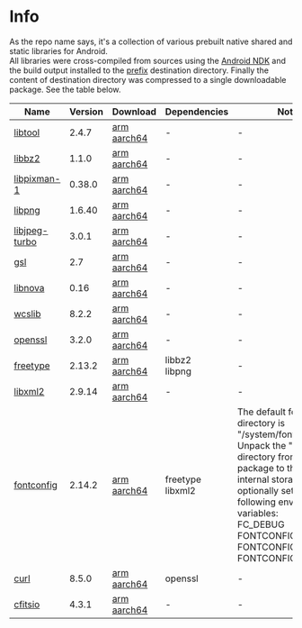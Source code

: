 # Info
As the repo name says, it's a collection of various prebuilt native shared and static libraries for Android.<br/> All libraries were cross-compiled from sources using the [Android NDK](https://developer.android.com/ndk) and the build output installed to the [prefix](https://www.gnu.org/savannah-checkouts/gnu/autoconf/manual/autoconf-2.72/autoconf.html#Default-Prefix) destination directory. Finally the content of destination directory was compressed to a single downloadable package. See the table below.

|Name|Version|Download|Dependencies|Notes|
|-|-|-|-|-|
|[libtool](http://www.gnu.org/software/libtool/libtool.html)|2.4.7|[arm](https://github.com/laheller/The-great-Android-native-library-collection/files/13758765/libtool_2.4.7_arm.tar.gz)<br/> [aarch64](https://github.com/laheller/The-great-Android-native-library-collection/files/13758766/libtool_2.4.7_aarch64.tar.gz)|-|-|
|[libbz2](https://gitlab.com/bzip2/bzip2)|1.1.0|[arm](https://github.com/laheller/The-great-Android-native-library-collection/files/13758886/libbz2_1.1.0_arm.tar.gz)<br/> [aarch64](https://github.com/laheller/The-great-Android-native-library-collection/files/13758887/libbz2_1.1.0_aarch64.tar.gz)|-|-|
|[libpixman-1](https://www.pixman.org/)|0.38.0|[arm](https://github.com/laheller/The-great-Android-native-library-collection/files/13759125/libpixman-1_0.38.0_arm.tar.gz)<br/> [aarch64](https://github.com/laheller/The-great-Android-native-library-collection/files/13759129/libpixman-1_0.38.0_aarch64.tar.gz)|-|-|
|[libpng](https://sourceforge.net/projects/libpng/)|1.6.40|[arm](https://github.com/laheller/The-great-Android-native-library-collection/files/13759191/libpng_1.6.40_arm.tar.gz)<br/> [aarch64](https://github.com/laheller/The-great-Android-native-library-collection/files/13759192/libpng_1.6.40_aarch64.tar.gz)|-|-|
|[libjpeg-turbo](https://libjpeg-turbo.org/)|3.0.1|[arm](https://github.com/laheller/The-great-Android-native-library-collection/files/13759282/libjpeg-turbo_3.0.1_arm.tar.gz)<br/> [aarch64](https://github.com/laheller/The-great-Android-native-library-collection/files/13759287/libjpeg-turbo_3.0.1_aarch64.tar.gz)|-|-|
|[gsl](https://www.gnu.org/software/gsl/)|2.7|[arm](https://github.com/laheller/The-great-Android-native-library-collection/files/13759395/gsl_2.7_arm.tar.gz)<br/> [aarch64](https://github.com/laheller/The-great-Android-native-library-collection/files/13759396/gsl_2.7_aarch64.tar.gz)|-|-|
|[libnova](https://libnova.sourceforge.net/)|0.16|[arm](https://github.com/laheller/The-great-Android-native-library-collection/files/13759439/libnova_0.16_arm.tar.gz)<br/> [aarch64](https://github.com/laheller/The-great-Android-native-library-collection/files/13759440/libnova_0.16_aarch64.tar.gz)|-|-|
|[wcslib](https://www.atnf.csiro.au/people/mcalabre/WCS/index.html)|8.2.2|[arm](https://github.com/laheller/The-great-Android-native-library-collection/files/13759621/wcslib_8.2.2_arm.tar.gz)<br/> [aarch64](https://github.com/laheller/The-great-Android-native-library-collection/files/13759622/wcslib_8.2.2_aarch64.tar.gz)|-|-|
|[openssl](https://www.openssl.org/)|3.2.0|[arm](https://github.com/laheller/The-great-Android-native-library-collection/files/13759822/openssl_3.2.0_arm.tar.gz)<br/> [aarch64](https://github.com/laheller/The-great-Android-native-library-collection/files/13759823/openssl_3.2.0_aarch64.tar.gz)|-|-|
|[freetype](https://freetype.org/)|2.13.2|[arm](https://github.com/laheller/The-great-Android-native-library-collection/files/13810172/freetype_2.13.2_arm.tar.gz)<br/> [aarch64](https://github.com/laheller/The-great-Android-native-library-collection/files/13810173/freetype_2.13.2_aarch64.tar.gz)|libbz2<br/> libpng|-|
|[libxml2](https://gitlab.gnome.org/GNOME/libxml2)|2.9.14|[arm](https://github.com/laheller/The-great-Android-native-library-collection/files/13810885/libxml2_2.9.14_arm.tar.gz)<br/> [aarch64](https://github.com/laheller/The-great-Android-native-library-collection/files/13810886/libxml2_2.9.14_aarch64.tar.gz)|-|-|
|[fontconfig](https://www.freedesktop.org/wiki/Software/fontconfig/)|2.14.2|[arm](https://github.com/laheller/The-great-Android-native-library-collection/files/13819361/fontconfig_2.14.2_arm.tar.gz)<br/> [aarch64](https://github.com/laheller/The-great-Android-native-library-collection/files/13819362/fontconfig_2.14.2_aarch64.tar.gz)|freetype<br/> libxml2|The default fonts directory is "/system/fonts".<br/> Unpack the "fontconfig" directory from the package to the root of internal storage and optionally set the following enviroment variables:<br/> FC_DEBUG<br/> FONTCONFIG_FILE<br/> FONTCONFIG_PATH<br/> FONTCONFIG_SYSROOT|
|[curl](https://curl.se/)|8.5.0|[arm](https://github.com/laheller/The-great-Android-native-library-collection/files/13820157/curl_8.5.0_arm.tar.gz)<br/> [aarch64](https://github.com/laheller/The-great-Android-native-library-collection/files/13820159/curl_8.5.0_aarch64.tar.gz)|openssl|-|
|[cfitsio](https://heasarc.gsfc.nasa.gov/fitsio/)|4.3.1|[arm](https://github.com/laheller/The-great-Android-native-library-collection/files/13820518/cfitsio_4.3.1_arm.tar.gz)<br/> [aarch64](https://github.com/laheller/The-great-Android-native-library-collection/files/13820521/cfitsio_4.3.1_aarch64.tar.gz)|-|-|
